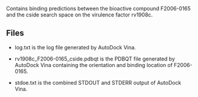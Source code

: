 Contains binding predictions between the bioactive compound F2006-0165 and the cside search space on the virulence factor rv1908c.

## Files

- log.txt is the log file generated by AutoDock Vina.

- rv1908c_F2006-0165_cside.pdbqt is the PDBQT file generated by AutoDock Vina containing the orientation and binding location of F2006-0165.

- stdoe.txt is the combined STDOUT and STDERR output of AutoDock Vina.

